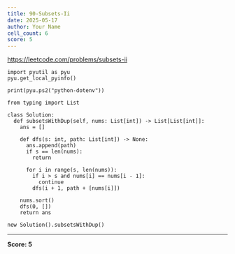 ```yaml
---
title: 90-Subsets-Ii
date: 2025-05-17
author: Your Name
cell_count: 6
score: 5
---
```


https://leetcode.com/problems/subsets-ii


```
import pyutil as pyu
pyu.get_local_pyinfo()
```


```
print(pyu.ps2("python-dotenv"))
```


```
from typing import List
```


```
class Solution:
  def subsetsWithDup(self, nums: List[int]) -> List[List[int]]:
    ans = []

    def dfs(s: int, path: List[int]) -> None:
      ans.append(path)
      if s == len(nums):
        return

      for i in range(s, len(nums)):
        if i > s and nums[i] == nums[i - 1]:
          continue
        dfs(i + 1, path + [nums[i]])

    nums.sort()
    dfs(0, [])
    return ans
```


```
new Solution().subsetsWithDup()
```


---
**Score: 5**
